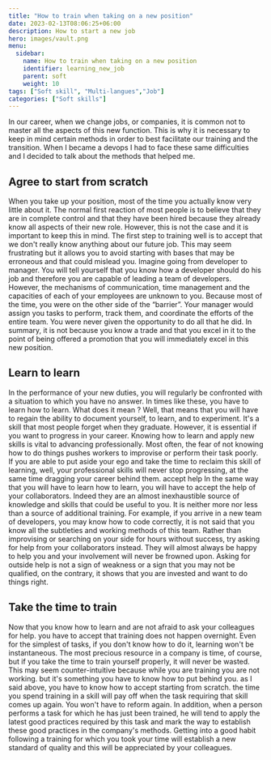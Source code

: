 ```yaml
---
title: "How to train when taking on a new position"
date: 2023-02-13T08:06:25+06:00
description: How to start a new job
hero: images/vault.png
menu:
  sidebar:
    name: How to train when taking on a new position
    identifier: learning_new_job
    parent: soft
    weight: 10
tags: ["Soft skill", "Multi-langues","Job"]
categories: ["Soft skills"]
---
```


In our career, when we change jobs, or companies, it is common not to master all the aspects of this new function. This is why it is necessary to keep in mind certain methods in order to best facilitate our training and the transition. When I became a devops I had to face these same difficulties and I decided to talk about the methods that helped me.

## Agree to start from scratch

When you take up your position, most of the time you actually know very little about it. The normal first reaction of most people is to believe that they are in complete control and that they have been hired because they already know all aspects of their new role. However, this is not the case and it is important to keep this in mind. The first step to training well is to accept that we don't really know anything about our future job. This may seem frustrating but it allows you to avoid starting with bases that may be erroneous and that could mislead you. Imagine going from developer to manager. You will tell yourself that you know how a developer should do his job and therefore you are capable of leading a team of developers. However, the mechanisms of communication, time management and the capacities of each of your employees are unknown to you. Because most of the time, you were on the other side of the “barrier”. Your manager would assign you tasks to perform, track them, and coordinate the efforts of the entire team. You were never given the opportunity to do all that he did. In summary, it is not because you know a trade and that you excel in it to the point of being offered a promotion that you will immediately excel in this new position.

## Learn to learn

In the performance of your new duties, you will regularly be confronted with a situation to which you have no answer. In times like these, you have to learn how to learn. What does it mean ? Well, that means that you will have to regain the ability to document yourself, to learn, and to experiment. It's a skill that most people forget when they graduate. However, it is essential if you want to progress in your career. Knowing how to learn and apply new skills is vital to advancing professionally. Most often, the fear of not knowing how to do things pushes workers to improvise or perform their task poorly. If you are able to put aside your ego and take the time to reclaim this skill of learning, well, your professional skills will never stop progressing, at the same time dragging your career behind them.
accept help
In the same way that you will have to learn how to learn, you will have to accept the help of your collaborators. Indeed they are an almost inexhaustible source of knowledge and skills that could be useful to you. It is neither more nor less than a source of additional training. For example, if you arrive in a new team of developers, you may know how to code correctly, it is not said that you know all the subtleties and working methods of this team. Rather than improvising or searching on your side for hours without success, try asking for help from your collaborators instead. They will almost always be happy to help you and your involvement will never be frowned upon. Asking for outside help is not a sign of weakness or a sign that you may not be qualified, on the contrary, it shows that you are invested and want to do things right.

## Take the time to train

Now that you know how to learn and are not afraid to ask your colleagues for help. you have to accept that training does not happen overnight. Even for the simplest of tasks, if you don't know how to do it, learning won't be instantaneous. The most precious resource in a company is time, of course, but if you take the time to train yourself properly, it will never be wasted. This may seem counter-intuitive because while you are training you are not working. but it's something you have to know how to put behind you. as I said above, you have to know how to accept starting from scratch. the time you spend training in a skill will pay off when the task requiring that skill comes up again. You won't have to reform again. In addition, when a person performs a task for which he has just been trained, he will tend to apply the latest good practices required by this task and mark the way to establish these good practices in the company's methods. Getting into a good habit following a training for which you took your time will establish a new standard of quality and this will be appreciated by your colleagues.
